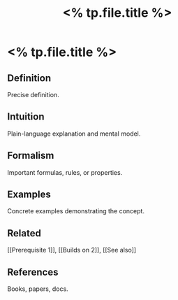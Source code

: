 ﻿---
title: "<% tp.file.title %>"
type: concept
domain: "Math / Systems / PL / Networking / Security / -|"
tags: [cs, concept]
cssclass: cs-note
---

# <% tp.file.title %>

## Definition
Precise definition.

## Intuition
Plain-language explanation and mental model.

## Formalism
Important formulas, rules, or properties.

## Examples
Concrete examples demonstrating the concept.

## Related
[[Prerequisite 1]], [[Builds on 2]], [[See also]]

## References
Books, papers, docs.



